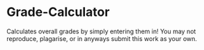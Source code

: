 # Grade-Calculator
Calculates overall grades by simply entering them in!
You may not reproduce, plagarise, or in anyways submit this work as your own.
